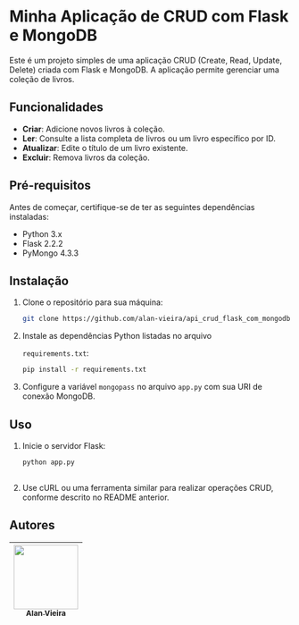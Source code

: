 # Minha Aplicação de CRUD com Flask e MongoDB

Este é um projeto simples de uma aplicação CRUD (Create, Read, Update, Delete) criada com Flask e MongoDB. A aplicação permite gerenciar uma coleção de livros.

## Funcionalidades

- **Criar**: Adicione novos livros à coleção.
- **Ler**: Consulte a lista completa de livros ou um livro específico por ID.
- **Atualizar**: Edite o título de um livro existente.
- **Excluir**: Remova livros da coleção.

## Pré-requisitos

Antes de começar, certifique-se de ter as seguintes dependências instaladas:

- Python 3.x
- Flask 2.2.2
- PyMongo 4.3.3

## Instalação

1. Clone o repositório para sua máquina:

   ```bash
   git clone https://github.com/alan-vieira/api_crud_flask_com_mongodb.git

2. Instale as dependências Python listadas no arquivo

   `requirements.txt`:

   ```bash
   pip install -r requirements.txt

3. Configure a variável `mongopass` no arquivo `app.py` com sua URI de conexão MongoDB.

## Uso

1.  Inicie o servidor Flask:

    ```bash
    python app.py
 
2. Use cURL ou uma ferramenta similar para realizar operações CRUD, conforme descrito no README anterior.

## Autores

| [<img src="https://avatars.githubusercontent.com/alan-vieira" width=115><br><sub>Alan Vieira</sub>](https://github.com/alan-vieira) |
| :---: |
